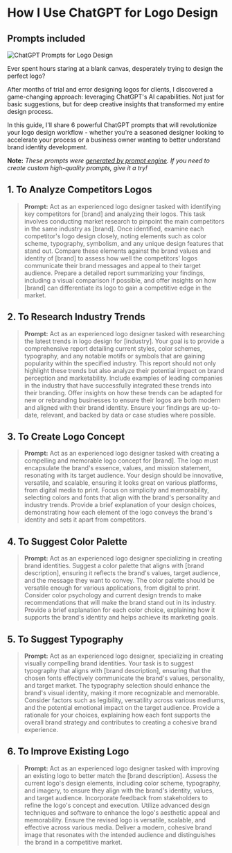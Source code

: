# How I Use ChatGPT for Logo Design
## Prompts included

![ChatGPT Prompts for Logo Design](https://cdn.sanity.io/images/zc1yyogj/production/818472b1437c30486ce421c0118c66b60c549713-1200x630.png?w=1200&q=100)

Ever spent hours staring at a blank canvas, desperately trying to design the perfect logo?

After months of trial and error designing logos for clients, I discovered a game-changing approach: leveraging ChatGPT's AI capabilities. Not just for basic suggestions, but for deep creative insights that transformed my entire design process.

In this guide, I'll share 6 powerful ChatGPT prompts that will revolutionize your logo design workflow - whether you're a seasoned designer looking to accelerate your process or a business owner wanting to better understand brand identity development.

**Note:** *These prompts were [generated by prompt engine](https://www.promptengine.cc). If you need to create custom high-quality prompts, give it a try!*

## 1. To Analyze Competitors Logos

> **Prompt:** Act as an experienced logo designer tasked with identifying key competitors for [brand] and analyzing their logos. This task involves conducting market research to pinpoint the main competitors in the same industry as [brand]. Once identified, examine each competitor's logo design closely, noting elements such as color scheme, typography, symbolism, and any unique design features that stand out. Compare these elements against the brand values and identity of [brand] to assess how well the competitors' logos communicate their brand messages and appeal to their target audience. Prepare a detailed report summarizing your findings, including a visual comparison if possible, and offer insights on how [brand] can differentiate its logo to gain a competitive edge in the market.

## 2. To Research Industry Trends

> **Prompt:** Act as an experienced logo designer tasked with researching the latest trends in logo design for [industry]. Your goal is to provide a comprehensive report detailing current styles, color schemes, typography, and any notable motifs or symbols that are gaining popularity within the specified industry. This report should not only highlight these trends but also analyze their potential impact on brand perception and marketability. Include examples of leading companies in the industry that have successfully integrated these trends into their branding. Offer insights on how these trends can be adapted for new or rebranding businesses to ensure their logos are both modern and aligned with their brand identity. Ensure your findings are up-to-date, relevant, and backed by data or case studies where possible.

## 3. To Create Logo Concept

> **Prompt:** Act as an experienced logo designer tasked with creating a compelling and memorable logo concept for [brand]. The logo must encapsulate the brand's essence, values, and mission statement, resonating with its target audience. Your design should be innovative, versatile, and scalable, ensuring it looks great on various platforms, from digital media to print. Focus on simplicity and memorability, selecting colors and fonts that align with the brand's personality and industry trends. Provide a brief explanation of your design choices, demonstrating how each element of the logo conveys the brand's identity and sets it apart from competitors.

## 4. To Suggest Color Palette

> **Prompt:** Act as an experienced logo designer specializing in creating brand identities. Suggest a color palette that aligns with [brand description], ensuring it reflects the brand's values, target audience, and the message they want to convey. The color palette should be versatile enough for various applications, from digital to print. Consider color psychology and current design trends to make recommendations that will make the brand stand out in its industry. Provide a brief explanation for each color choice, explaining how it supports the brand's identity and helps achieve its marketing goals.

## 5. To Suggest Typography

> **Prompt:** Act as an experienced logo designer, specializing in creating visually compelling brand identities. Your task is to suggest typography that aligns with [brand description], ensuring that the chosen fonts effectively communicate the brand's values, personality, and target market. The typography selection should enhance the brand's visual identity, making it more recognizable and memorable. Consider factors such as legibility, versatility across various mediums, and the potential emotional impact on the target audience. Provide a rationale for your choices, explaining how each font supports the overall brand strategy and contributes to creating a cohesive brand experience.

## 6. To Improve Existing Logo

> **Prompt:** Act as an experienced logo designer tasked with improving an existing logo to better match the [brand description]. Assess the current logo's design elements, including color scheme, typography, and imagery, to ensure they align with the brand's identity, values, and target audience. Incorporate feedback from stakeholders to refine the logo's concept and execution. Utilize advanced design techniques and software to enhance the logo's aesthetic appeal and memorability. Ensure the revised logo is versatile, scalable, and effective across various media. Deliver a modern, cohesive brand image that resonates with the intended audience and distinguishes the brand in a competitive market.